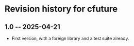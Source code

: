 # Revision history for cfuture

## 1.0 -- 2025-04-21

* First version, with a foreign library and a test suite already.

